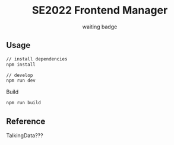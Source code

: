 <h1 align="center">SE2022 Frontend Manager</h1>

<div align="center">waiting badge</div>

## Usage

```bash
// install dependencies
npm install

// develop
npm run dev
```

Build
```bash
npm run build
```

## Reference

TalkingData???
